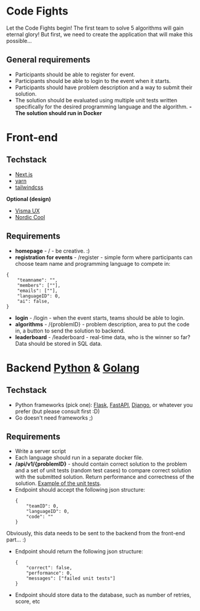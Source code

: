 # Code Fights
Let the Code Fights begin! The first team to solve 5 algorithms will gain eternal glory! But first, we need to create the application that will make this possible...

## General requirements
- Participants should be able to register for event.
- Participants should be able to login to the event when it starts.
- Participants should have problem description and a way to submit their solution.
- The solution should be evaluated using multiple unit tests written specifically for the desired programming language and the algorithm.
**- The solution should run in Docker**

# Front-end
## Techstack
- [Next.js](https://nextjs.org/)
- [yarn](https://yarnpkg.com/)
- [tailwindcss](https://tailwindcss.com/)

**Optional (design)**
- [Visma UX](https://ux.visma.com/)
- [Nordic Cool](https://www.npmjs.com/package/@vismaux/nordic-cool)

## Requirements
- **homepage** - / - be creative. :)
- **registration for events** - /register - simple form where participants can choose team name and programming language to compete in:
```
{
	"teamname": "",
	"members": [""],
	"emails": [""],
	"languageID": 0,
	"ai": false,
}
```
- **login** - /login - when the event starts, teams should be able to login.
- **algorithms** - /{problemID} - problem description, area to put the code in, a button to send the solution to backend.
- **leaderboard** - /leaderboard - real-time data, who is the winner so far? Data should be stored in SQL data.

# Backend [Python](https://www.python.org/) & [Golang](https://go.dev/)
## Techstack
- Python frameworks (pick one): [Flask](https://flask.palletsprojects.com/en/2.2.x/), [FastAPI](https://fastapi.tiangolo.com/), [Django](https://www.djangoproject.com/), or whatever you prefer (but please consult first :D)
- Go doesn't need frameworks ;) 
## Requirements
- Write a server script
- Each language should run in a separate docker file.
- **/api/v1/{problemID}**  - should contain correct solution to the problem and a set of unit tests (random test cases) to compare correct solution with the submitted solution. Return performance and correctness of the solution. [Example of the unit tests](https://github.com/anton-cornak/code-fights/blob/main/Python/challenge_1_tests.py).
- Endpoint should accept the following json structure:
	```
	{
		"teamID": 0,
		"languageID": 0,
		"code": ""
	}
	```
	
Obviously, this data needs to be sent to the backend from the front-end part... :) 
- Endpoint should return the following json structure:
	```
	{
		"correct": false,
		"performance": 0,
		"messages": ["failed unit tests"]
	}
	```
	
- Endpoint should store data to the database, such as number of retries, score, etc